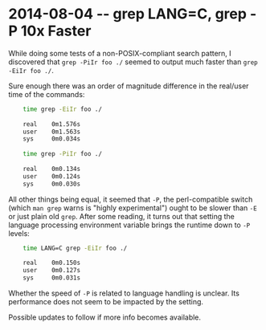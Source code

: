 # 2014-08-04 -- grep LANG=C, grep -P 10x Faster #

While doing some tests of a non-POSIX-compliant search pattern,
I discovered that `grep -PiIr foo ./` seemed to output much faster than `grep -EiIr foo ./`.

Sure enough there was an order of magnitude difference in the real/user time of the commands:

```bash
	time grep -EiIr foo ./
	
	real	0m1.576s
	user	0m1.563s
	sys 	0m0.034s
	
	time grep -PiIr foo ./
	
	real	0m0.134s
	user	0m0.124s
	sys 	0m0.030s
```

All other things being equal, it seemed that `-P`, the perl-compatible switch 
(which `man grep` warns is "highly experimental") ought to be slower than `-E`
or just plain old `grep`. After some reading, it turns out that setting the 
language processing environment variable brings the runtime down to `-P` levels:

```bash
	time LANG=C grep -EiIr foo ./
	
	real	0m0.150s
	user	0m0.127s
	sys 	0m0.031s
```

Whether the speed of `-P` is related to language handling is unclear.
Its performance does not seem to be impacted by the setting.

Possible updates to follow if more info becomes available.
